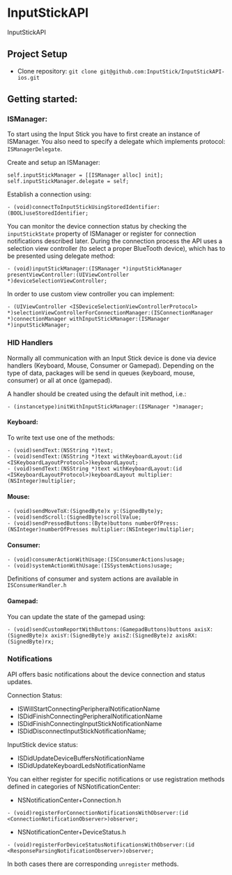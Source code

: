 # InputStickAPI
InputStickAPI

## Project Setup

- Clone repository: `git clone git@github.com:InputStick/InputStickAPI-ios.git`

## Getting started:

### ISManager:
To start using the Input Stick you have to first create an instance of ISManager.
You also need to specify a delegate which implements protocol: `ISManagerDelegate`.

Create and setup an ISManager:

```
self.inputStickManager = [[ISManager alloc] init];
self.inputStickManager.delegate = self;
```

Establish a connection using:

```
- (void)connectToInputStickUsingStoredIdentifier:(BOOL)useStoredIdentifier;
```
 
You can monitor the device connection status by checking the `inputStickState` property of ISManager or register for connection notifications described later.
During the connection process the API uses a selection view controller (to select a proper BlueTooth device), which has to be presented using delegate method:

```
- (void)inputStickManager:(ISManager *)inputStickManager presentViewController:(UIViewController *)deviceSelectionViewController;
```

In order to use custom view controller you can implement:

```
- (UIViewController <ISDeviceSelectionViewControllerProtocol> *)selectionViewControllerForConnectionManager:(ISConnectionManager *)connectionManager withInputStickManager:(ISManager *)inputStickManager;
```

### HID Handlers
Normally all communication with an Input Stick device is done via device handlers (Keyboard, Mouse, Consumer or Gamepad).
Depending on the type of data, packages will be send in queues (keyboard, mouse, consumer) or all at once (gamepad).

A handler should be created using the default init method, i.e.:

```
- (instancetype)initWithInputStickManager:(ISManager *)manager;
```

#### Keyboard:
To write text use one of the methods:

```
- (void)sendText:(NSString *)text;
- (void)sendText:(NSString *)text withKeyboardLayout:(id <ISKeyboardLayoutProtocol>)keyboardLayout;
- (void)sendText:(NSString *)text withKeyboardLayout:(id <ISKeyboardLayoutProtocol>)keyboardLayout multiplier:(NSInteger)multiplier;
```

#### Mouse:

```
- (void)sendMoveToX:(SignedByte)x y:(SignedByte)y;
- (void)sendScroll:(SignedByte)scrollValue;
- (void)sendPressedButtons:(Byte)buttons numberOfPress:(NSInteger)numberOfPresses multiplier:(NSInteger)multiplier;
```

#### Consumer:

```
- (void)consumerActionWithUsage:(ISConsumerActions)usage;
- (void)systemActionWithUsage:(ISSystemActions)usage;
```

Definitions of consumer and system actions are available in `ISConsumerHandler.h`

#### Gamepad:
You can update the state of the gamepad using:

```
- (void)sendCustomReportWithButtons:(GamepadButtons)buttons axisX:(SignedByte)x axisY:(SignedByte)y axisZ:(SignedByte)z axisRX:(SignedByte)rx;
```

### Notifications
API offers basic notifications about the device connection and status updates.

Connection Status:
* ISWillStartConnectingPeripheralNotificationName
* ISDidFinishConnectingPeripheralNotificationName
* ISDidFinishConnectingInputStickNotificationName
* ISDidDisconnectInputStickNotificationName;

InputStick device status:
* ISDidUpdateDeviceBuffersNotificationName
* ISDidUpdateKeyboardLedsNotificationName

You can either register for specific notifications or use registration methods defined in categories of NSNotificationCenter:

* NSNotificationCenter+Connection.h

```
- (void)registerForConnectionNotificationsWithObserver:(id <ConnectionNotificationObserver>)observer;
```

* NSNotificationCenter+DeviceStatus.h

```
- (void)registerForDeviceStatusNotificationsWithObserver:(id <ResponseParsingNotificationObserver>)observer;
```

In both cases there are corresponding `unregister` methods. 
